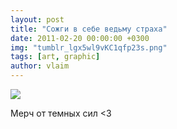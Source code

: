 ```yaml
---
layout: post
title: "Сожги в себе ведьму страха"
date: 2011-02-20 00:00:00 +0300
img: "tumblr_lgx5wl9vKC1qfp23s.png"
tags: [art, graphic]
author: vlaim
---
```


![](/blog/assets/img/tumblr_lgx5wl9vKC1qfp23s.png)

Мерч от темных сил <3